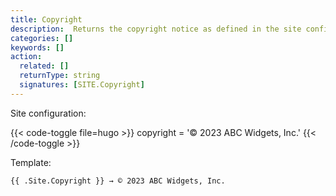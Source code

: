 ```yaml
---
title: Copyright
description:  Returns the copyright notice as defined in the site configuration.
categories: []
keywords: []
action:
  related: []
  returnType: string
  signatures: [SITE.Copyright]
---
```


Site configuration:

{{< code-toggle file=hugo >}}
copyright = '© 2023 ABC Widgets, Inc.'
{{< /code-toggle >}}

Template:

```go-html-template
{{ .Site.Copyright }} → © 2023 ABC Widgets, Inc.
```

